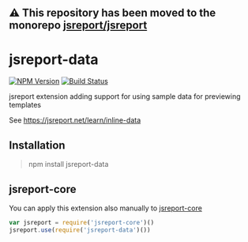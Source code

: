 **⚠️ This repository has been moved to the monorepo [jsreport/jsreport](https://github.com/jsreport/jsreport)**
--

# jsreport-data
[![NPM Version](http://img.shields.io/npm/v/jsreport-data.svg?style=flat-square)](https://npmjs.com/package/jsreport-data)
[![Build Status](https://travis-ci.org/jsreport/jsreport-data.png?branch=master)](https://travis-ci.org/jsreport/jsreport-data)

jsreport extension adding support for using sample data for previewing templates

See https://jsreport.net/learn/inline-data

## Installation
> npm install jsreport-data

## jsreport-core
You can apply this extension also manually to [jsreport-core](https://github.com/jsreport/jsreport-core)

```js
var jsreport = require('jsreport-core')()
jsreport.use(require('jsreport-data')())
```
